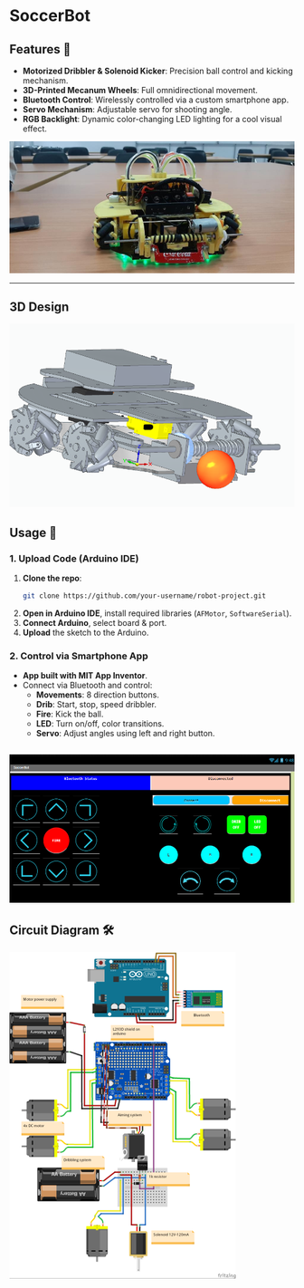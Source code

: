 # SoccerBot




## Features 🚀

- **Motorized Dribbler & Solenoid Kicker**: Precision ball control and kicking mechanism.  
- **3D-Printed Mecanum Wheels**: Full omnidirectional movement.  
- **Bluetooth Control**: Wirelessly controlled via a custom smartphone app.  
- **Servo Mechanism**: Adjustable servo for shooting angle.  
- **RGB Backlight**: Dynamic color-changing LED lighting for a cool visual effect.  

![Soccerbot](./fig/soccer_bot.jpg)

---

## 3D Design

![Design](./fig/design.png)


## Usage 📲

### 1. Upload Code (Arduino IDE)

1. **Clone the repo**:
   ```bash
   git clone https://github.com/your-username/robot-project.git
   ```
2. **Open in Arduino IDE**, install required libraries (`AFMotor`, `SoftwareSerial`).
3. **Connect Arduino**, select board & port.
4. **Upload** the sketch to the Arduino.

### 2. Control via Smartphone App

- **App built with MIT App Inventor**.
- Connect via Bluetooth and control:
  - **Movements**: 8 direction buttons.
  - **Drib**: Start, stop, speed dribbler.
  - **Fire**: Kick the ball.
  - **LED**: Turn on/off, color transitions.
  - **Servo**: Adjust angles using left and right button.

![App](./fig/android_bot.png)
---

## Circuit Diagram 🛠️
![Circuit Diagram](./fig/diagram.png)